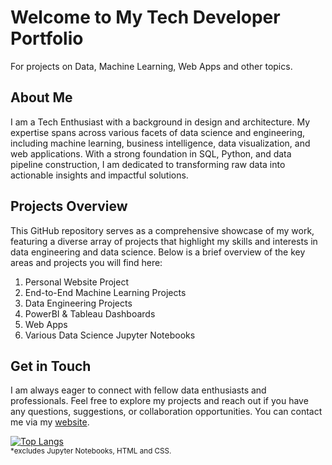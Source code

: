 # Welcome to My Tech Developer Portfolio
For projects on Data, Machine Learning, Web Apps and other topics.

## About Me
I am a Tech Enthusiast with a background in design and architecture. My expertise spans across various facets of data science and engineering, including machine learning, business intelligence, data visualization, and web applications. With a strong foundation in SQL, Python, and data pipeline construction, I am dedicated to transforming raw data into actionable insights and impactful solutions.

## Projects Overview
This GitHub repository serves as a comprehensive showcase of my work, featuring a diverse array of projects that highlight my skills and interests in data engineering and data science. Below is a brief overview of the key areas and projects you will find here:

1. Personal Website Project
2. End-to-End Machine Learning Projects
3. Data Engineering Projects
4. PowerBI & Tableau Dashboards
5. Web Apps
6. Various Data Science Jupyter Notebooks

## Get in Touch
I am always eager to connect with fellow data enthusiasts and professionals. Feel free to explore my projects and reach out if you have any questions, suggestions, or collaboration opportunities. You can contact me via my [website](https://jbrienweb.dev).

[![Top Langs](https://github-readme-stats.vercel.app/api/top-langs/?username=jbgithub22&layout=compact&hide=jupyter%20notebook,html,css&theme=dracula)](https://github.com/anuraghazra/github-readme-stats) \
<sup>*excludes Jupyter Notebooks, HTML and CSS.</sup>

<!--
### Hi there 👋

#### 🔭 I’m currently working on Machine Learning projects and getting familiar with datasets from various domains.

#### 🌱 I’m currently learning Python ML Libraries and Back-end Cloud Development.

#### ⚡ Summary of projects I've done:
- TrueNAS Home Server
- OpenSEA NFT Collection
- Ender 3 Pro 3D Printer (Modded)


**jbgithub22/jbgithub22** is a ✨ _special_ ✨ repository because its `README.md` (this file) appears on your GitHub profile.

Here are some ideas to get you started:

- 🔭 I’m currently working on ...
- 🌱 I’m currently learning ...
- 👯 I’m looking to collaborate on ...
- 🤔 I’m looking for help with ...
- 💬 Ask me about ...
- 📫 How to reach me: ...
- 😄 Pronouns: ...
- ⚡ Fun fact: ...
-->
